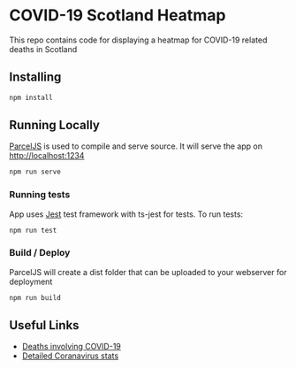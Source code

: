 # COVID-19 Scotland Heatmap

This repo contains code for displaying a heatmap for COVID-19 related deaths in Scotland

## Installing
```javascript
npm install
```

## Running Locally
[ParcelJS](https://parceljs.org/) is used to compile and serve source.  It will serve the app on [ http://localhost:1234]( http://localhost:1234)
```javascript
npm run serve
```
### Running tests
App uses [Jest](https://jestjs.io/) test framework with ts-jest for tests.  To run tests:
```javascript
npm run test
```


### Build / Deploy
ParcelJS will create a dist folder that can be uploaded to your webserver for deployment
```javascript
npm run build
```

## Useful Links

* [Deaths involving COVID-19](https://statistics.gov.scot/resource?uri=http%3A%2F%2Fstatistics.gov.scot%2Fdata%2Fdeaths-involving-coronavirus-covid-19)
* [Detailed Coranavirus stats](https://www.nrscotland.gov.uk/statistics-and-data/statistics/statistics-by-theme/vital-events/general-publications/weekly-and-monthly-data-on-births-and-deaths/deaths-involving-coronavirus-covid-19-in-scotland/archive)
